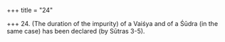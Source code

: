 +++
title = "24"

+++
24. (The duration of the impurity) of a Vaiśya and of a Śūdra (in the same case) has been declared (by Sūtras 3-5).
